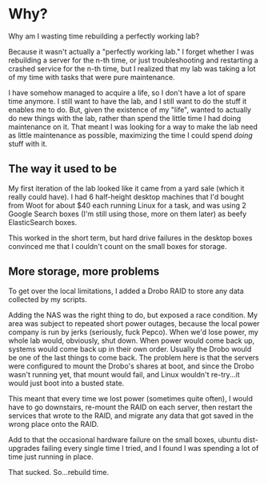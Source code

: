 # Why?

Why am I wasting time rebuilding a perfectly working lab? 

Because it wasn't actually a "perfectly working lab." I forget whether I was rebuilding a server
for the n-th time, or just troubleshooting and restarting a crashed service for the n-th time, 
but I realized that my lab was taking a lot of my time with tasks that were pure maintenance.

I have somehow managed to acquire a life, so I don't have a lot of spare time anymore. I 
still want to have the lab, and I still want to do the stuff it enables me to do. But, given the
existence of my "life", wanted to actually do new things with the lab, rather than spend the
 little time I had doing maintenance on it. That meant I was looking for a way to make the lab 
 need as little maintenance as possible, maximizing the time I could spend *doing* stuff with it.

## The way it used to be

My first iteration of the lab looked like it came from a yard sale (which it really could have). I had
6 half-height desktop machines that I'd bought from Woot for about $40 each running Linux for a task, 
and was using 2 Google Search boxes (I'm still using those, more on them later) as beefy 
ElasticSearch boxes.

This worked in the short term, but hard drive failures in the desktop boxes convinced me that I
couldn't count on the small boxes for storage. 


## More storage, more problems

To get over the local limitations, I added a Drobo RAID to store any data collected by my scripts.

Adding the NAS was the right thing to do, but exposed a race condition. My area was 
subject to repeated short power outages, because the local power company is run by 
jerks (seriously, fuck Pepco). When we'd lose power, my whole lab would, obviously, shut down. 
When power would come back up, systems would come back up in their own order. Usually the Drobo would 
be one of the last things to come back. The problem here is that the servers were configured to mount 
the Drobo's shares at boot, and since the Drobo wasn't running yet, that mount would fail, and Linux 
wouldn't re-try...it would just boot into a busted state.

This meant that every time we lost power (sometimes quite often), I would have to go downstairs, re-mount
the RAID on each server, then restart the services that wrote to the RAID, and migrate any data that got 
saved in the wrong place onto the RAID.

Add to that the occasional hardware failure on the small boxes, ubuntu dist-upgrades failing every
single time I tried, and I found I was spending a lot of time just running in place.

That sucked. So...rebuild time.